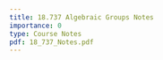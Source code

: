 ```yaml
---
title: 18.737 Algebraic Groups Notes
importance: 0
type: Course Notes
pdf: 18_737_Notes.pdf
---
```

